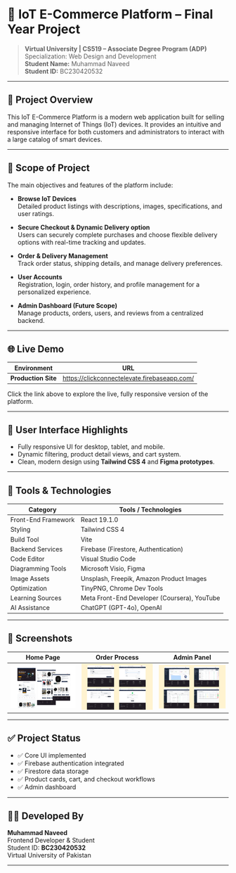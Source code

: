 # 🛒 IoT E-Commerce Platform – Final Year Project

> **Virtual University | CS519 – Associate Degree Program (ADP)**  
> Specialization: Web Design and Development  
> **Student Name:** Muhammad Naveed  
> **Student ID:** BC230420532

---

## 📘 Project Overview

This IoT E-Commerce Platform is a modern web application built for selling and managing Internet of Things (IoT) devices. It provides an intuitive and responsive interface for both customers and administrators to interact with a large catalog of smart devices.

---

## 🎯 Scope of Project

The main objectives and features of the platform include:

- **Browse IoT Devices**  
  Detailed product listings with descriptions, images, specifications, and user ratings.

- **Secure Checkout & Dynamic Delivery option**  
  Users can securely complete purchases and choose flexible delivery options with real-time tracking and updates.

- **Order & Delivery Management**  
  Track order status, shipping details, and manage delivery preferences.

- **User Accounts**  
  Registration, login, order history, and profile management for a personalized experience.

- **Admin Dashboard (Future Scope)**  
  Manage products, orders, users, and reviews from a centralized backend.

---

## 🌐 Live Demo

| Environment         | URL                                            |
| ------------------- | ---------------------------------------------- |
| **Production Site** | <https://clickconnectelevate.firebaseapp.com/> |

Click the link above to explore the live, fully responsive version of the platform.

---

## 🎨 User Interface Highlights

- Fully responsive UI for desktop, tablet, and mobile.
- Dynamic filtering, product detail views, and cart system.
- Clean, modern design using **Tailwind CSS 4** and **Figma prototypes**.

---

## 🧩 Tools & Technologies

| Category            | Tools / Technologies                         |
| ------------------- | -------------------------------------------- |
| Front-End Framework | React 19.1.0                                 |
| Styling             | Tailwind CSS 4                               |
| Build Tool          | Vite                                         |
| Backend Services    | Firebase (Firestore, Authentication)         |
| Code Editor         | Visual Studio Code                           |
| Diagramming Tools   | Microsoft Visio, Figma                       |
| Image Assets        | Unsplash, Freepik, Amazon Product Images     |
| Optimization        | TinyPNG, Chrome Dev Tools                    |
| Learning Sources    | Meta Front-End Developer (Coursera), YouTube |
| AI Assistance       | ChatGPT (GPT-4o), OpenAI                     |

---

## 📸 Screenshots

| Home Page                       | Order Process                       | Admin Panel                        |
| ------------------------------- | ----------------------------------- | ---------------------------------- |
| ![Home](./screenshots/home.png) | ![Catalog](./screenshots/order.png) | ![Detail](./screenshots/admin.png) |

---

## ✅ Project Status

- ✅ Core UI implemented
- ✅ Firebase authentication integrated
- ✅ Firestore data storage
- ✅ Product cards, cart, and checkout workflows
- ✅ Admin dashboard

---

## 👨‍💻 Developed By

**Muhammad Naveed**  
Frontend Developer & Student  
Student ID: **BC230420532**  
Virtual University of Pakistan

---

